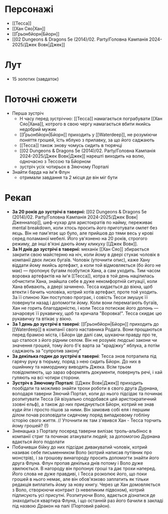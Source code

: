 # Персонажі

- [[Тесса]]
- [[Хан Сяо|Хан]]
- [[Ґрьонбйорн|Бйорн]]
- [[02 Dungeons & Dragons 5e (2014)/02. Party/Головна Кампанія 2024-2025/Джек Вовк|Джек]]

# Лут

- 15 золотих (завдаток)

# Поточні сюжети

- Перша зустріч
	- Н часу перед зустріччю: [[Тесса]] намагається пограбувати [[Хан Сяо|Хана]], котрого в свою чергу намагається вбити якийсь недобрий мужик
	- [[Ґрьонбйорн|Бйорн]] приходить у [[Waterdeep]], не розуміючи поняття грошей, їсть яблуко з прилавку, за що його саджають
	- [[Тесса]] також знову чомусь сидить в тюрячці
	- [[02 Dungeons & Dragons 5e (2014)/02. Party/Головна Кампанія 2024-2025/Джек Вовк|Джек]] нарешті виходить на волю, одночасно з Тессою та Бйорном
	- зустріч усіх чотирьох в Зяючому Порталі
- Знайти барда на ім'я Флун
	- отримали завдання та 2 місця де він міг бути
	
# Рекап

- **За 20 років до зустрічі в таверні:** [[02 Dungeons & Dragons 5e (2014)/02. Party/Головна Кампанія 2024-2025/Джек Вовк|Дженналор]], шеф-кухар для аристократів по найму, переживає mental breakdown, коли хтось просить його приготувати омлет без яєць. Він не пам'ятає що було, але прийшов до тями весь у крові серед поламаної мебелі. Його ув'язнено на 20 років, строгого режиму, де інші в'язні дають йому кликуху [[Джек Вовк]].
- **За Н днів до зустрічі в таверні:** механік [[Хан Сяо]] збирається закрити свою майстерню на ніч, коли йому в двері стукає чоловік в компанії двох лисих бугаїв. Чоловік (уточнити опис), каже Хану віддати йому якийсь артефакт, а коли той відмовляється (бо його не має) — пропонує бугаям позбутися Хана, а сам уходить. Тим часом воровка артефактів на ім'я [[Тесса]], котра в той день націлилась обчистити Хана, знайшла себе в дуже некомфортній ситуації, коли Хана вбивають, а двері зачинено. Тесса кидається до вікна, щоб втекти і бачить чоловіка, котрий хотів артефакт, проте той уходить. За її спиною Хан поступово програє, і совість Тесси змушує її повернути назад і допомогти йому. Коли вони перемагають бугаїв, Хан не горить благодарністю, і коли Тесса потискає його долонь — зачаровує її рукавичку, щоб та кричала "Воровка!". Тесса скидає цю рукавичку та втікає у вікно.
- **За 1 день до зустрічі в таверні**: [[Ґрьонбйорн|Бйорн]] приходить до [[Waterdeep]] в компанії свого наставника Родага. Вони прощаються перед брамою міста, і Бйорн іде далі сам, шукаючи правду про те, що сталося з його рідним селом. Він не розуміє людські закони чи значення грошей, тому його б'є варта за "крадіжку" яблука, а потім саджають за "супротив закону"
- **За декілька годин до зустрічі в таверні**: Тесса знов потрапила під гарячу руку в тюрьму, поряд з нею сидить Бйорн. До них в ошийнику та наморднику виводять Джека. Всім трьом повідомляють, що зараз оформлять документи, повернуть речі, і хай гуляють на всі чотири сторони.
- **Зустріч в Зяючому Порталі**: [[Джек Вовк|Джек]] приходить пообідати та можливо знайти трохи роботи в свого друга Дурнана, володаря таверни Зяючий Портал, коли до нього підсідає та починає розпитувати Тесса (їй візуально сподобався цей аристократичний ззовні ельф), а також до них приєднується Бйорн, котрий не знав куди йти і просто пішов за ними. Він замовив собі еля і першим ділом почав розповідати сидячому поряд випадковому гобліну історію свого життя. // Уточнити як там з'явився Хан - Тесса торчить йому грошей? (!)
- Зненацька з Порталу посеред таверни вилізає троль-альбінос в компанії стриг та починає атакувати людей; за допомогою Дурнана вдається його подолати
- Побачивши бійку до них підсідає дивакуватий чоловік, котрий називає себе письменником Воло (котрий написав путівник про монстрів), і за грошову винагороду просить допомогти знайти його друга Флуна. Флун пропав декілька днів потому і Воло дуже хвилюється. В нагороду він пропонує гроші та дає трохи наперед. Його слова не дуже правдиві, і Тесса розколює його, що поки грошей в нього немає, але він обов'язково заплатить як тільки редакція виплатить йому за нову книгу. Через це Хан домовляється з Воло, створюючи контракт (з невеликим підвохом), котрий підписують усі присутні. Розпитуючи Воло, вдається дізнатися де знаходиться квартира Флуна, і що останній раз його бачили в закладі під назвою Дракон на палі (Портовий район).
